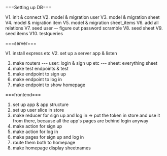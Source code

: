 ===Setting up DB===

V1. init & connect
V2. model & migration user
V3. model & migration sheet
V4. model & migration item
V5. model & migration sheet_items
V6. add all relations
V7. seed user
-- figure out password scramble
V8. seed sheet
V9. seed items
V10. testqueries

===server===

V1. install express etc
V2. set up a server app & listen

3. make routers
   --- user: login & sign up etc
   --- sheet: everything sheet
4. make test endpoints & test
5. make endpoint to sign up
6. make endpoint to log in
7. make endpoint to show homepage

===frontend===

1. set up app & app structure
2. set up user slice in store
3. make reducer for sign up and log in => put the token in store and use it from there, because all the app's pages are behind login anyway
4. make action for sign up
5. make action for log in
6. make pages for sign up and log in
7. route them both to homepage
8. make homepage display sheetnames
